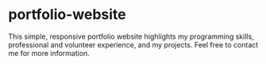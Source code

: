 # portfolio-website
This simple, responsive portfolio website highlights my programming skills, professional and volunteer experience, and my projects. Feel free to contact me for more information.
